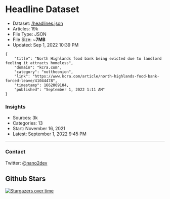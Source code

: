 # Headline Dataset

- Dataset: [/headlines.json](https://raw.githubusercontent.com/fwd/news/master/headlines.json) 
- Articles: 19k
- File Type: JSON
- File Size: ~**7MB**
- Updated: Sep 1, 2022 10:39 PM

```
{
    "title": "North Highlands food bank being evicted due to landlord feeling it attracts homeless",
    "domain": "kcra.com",
    "category": "nottheonion",
    "link": "https://www.kcra.com/article/north-highlands-food-bank-forced-leave/41044478",
    "timestamp": 1662009104,
    "published": "September 1, 2022 1:11 AM"
}
```

### Insights

- Sources: 3k
- Categories: 13
- Start: November 16, 2021
- Latest: September 1, 2022 9:45 PM

---

### Contact 

Twitter: [@nano2dev](https://twitter.com/nano2dev)

## Github Stars

[![Stargazers over time](https://starchart.cc/fwd/news.svg)](https://starchart.cc/fwd/news)
